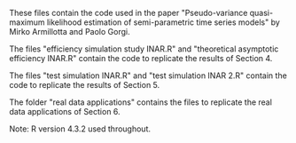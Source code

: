 These files contain the code used in the paper "Pseudo-variance quasi-maximum likelihood estimation of semi-parametric time series models" 
by Mirko Armillotta and Paolo Gorgi.

The files "efficiency simulation study INAR.R" and "theoretical asymptotic efficiency INAR.R" contain the code to replicate the results of Section 4.

The files "test simulation INAR.R" and "test simulation INAR 2.R" contain the code to replicate the results of Section 5.

The folder "real data applications" contains the files to replicate the real data applications of Section 6.

Note: R version 4.3.2 used throughout.


